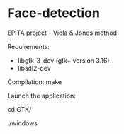 # Face-detection
EPITA project - Viola &amp; Jones method

Requirements:

- libgtk-3-dev (gtk+ version 3.16)
- libsdl2-dev

Compilation: make 

Launch the application: 

cd GTK/

./windows
